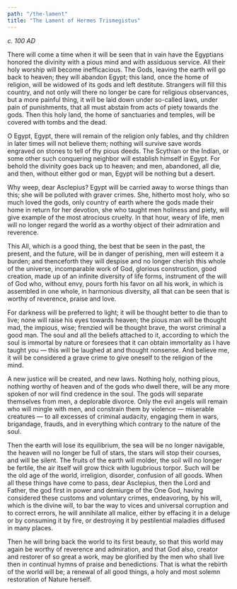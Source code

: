 ```yaml
---
path: "/the-lament"
title: "The Lament of Hermes Trismegistus"
---
```


*c. 100 AD*

There will come a time when it will be seen that in vain have the Egyptians honored the divinity with a pious mind and with assiduous service. All their holy worship will become inefficacious. The Gods, leaving the earth will go back to heaven; they will abandon Egypt; this land, once the home of religion, will be widowed of its gods and left destitute. Strangers will fill this country, and not only will there no longer be care for religious observances, but a more painful thing, it will be laid down under so-called laws, under pain of punishments, that all must abstain from acts of piety towards the gods. Then this holy land, the home of sanctuaries and temples, will be covered with tombs and the dead.

O Egypt, Egypt, there will remain of the religion only fables, and thy children in later times will not believe them; nothing will survive save words engraved on stones to tell of thy pious deeds. The Scythian or the Indian, or some other such conquering neighbor will establish himself in Egypt. For behold the divinity goes back up to heaven; and men, abandoned, all die, and then, without either god or man, Egypt will be nothing but a desert.

Why weep, dear Asclepius? Egypt will be carried away to worse things than this; she will be polluted with graver crimes. She, hitherto most holy, who so much loved the gods, only country of earth where the gods made their home in return for her devotion, she who taught men holiness and piety, will give example of the most atrocious cruelty. In that hour, weary of life, men will no longer regard the world as a worthy object of their admiration and reverence.

This All, which is a good thing, the best that be seen in the past, the present, and the future, will be in danger of perishing, men will esteem it a burden; and thenceforth they will despise and no longer cherish this whole of the universe, incomparable work of God, glorious construction, good creation, made up of an infinite diversity of life forms, instrument of the will of God who, without envy, pours forth his favor on all his work, in which is assembled in one whole, in harmonious diversity, all that can be seen that is worthy of reverence, praise and love.

For darkness will be preferred to light; it will be thought better to die than to live; none will raise his eyes towards heaven; the pious man will be thought mad, the impious, wise; frenzied will be thought brave, the worst criminal a good man. The soul and all the beliefs attached to it, according to which the soul is immortal by nature or foresees that it can obtain immortality as I have taught you — this will be laughed at and thought nonsense. And believe me, it will be considered a grave crime to give oneself to the religion of the mind.

A new justice will be created, and new laws. Nothing holy, nothing pious, nothing worthy of heaven and of the gods who dwell there, will be any more spoken of nor will find credence in the soul. The gods will separate themselves from men, a deplorable divorce. Only the evil angels will remain who will mingle with men, and constrain them by violence — miserable creatures — to all excesses of criminal audacity, engaging them in wars, brigandage, frauds, and in everything which contrary to the nature of the soul.

Then the earth will lose its equilibrium, the sea will be no longer navigable, the heaven will no longer be full of stars, the stars will stop their courses, and will be silent. The fruits of the earth will molder, the soil will no longer be fertile, the air itself will grow thick with lugubrious torpor. Such will be the old age of the world, irreligion, disorder, confusion of all goods. When all these things have come to pass, dear Asclepius, then the Lord and Father, the god first in power and demiurge of the One God, having considered these customs and voluntary crimes, endeavoring, by his will, which is the divine will, to bar the way to vices and universal corruption and to correct errors, he will annihilate all malice, either by effacing it in a deluge or by consuming it by fire, or destroying it by pestilential maladies diffused in many places.

Then he will bring back the world to its first beauty, so that this world may again be worthy of reverence and admiration, and that God also, creator and restorer of so great a work, may be glorified by the men who shall live then in continual hymns of praise and benedictions. That is what the rebirth of the world will be; a renewal of all good things, a holy and most solemn restoration of Nature herself.